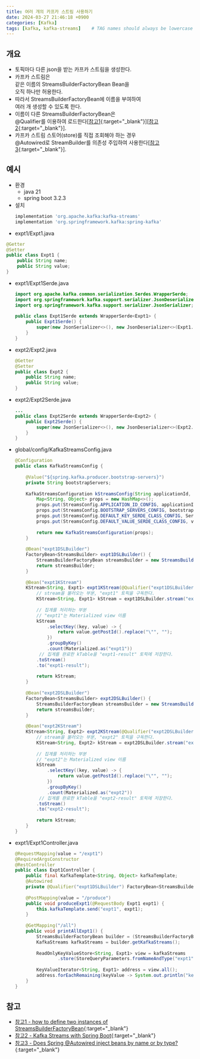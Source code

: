 ```yaml
---
title: 여러 개의 카프카 스트림 사용하기
date: 2024-03-27 21:46:18 +0900
categories: [Kafka]
tags: [kafka, kafka-streams]    # TAG names should always be lowercase
---
```


## 개요
- 토픽마다 다른 json을 받는 카프카 스트림을 생성한다.  
- 카프카 스트림은  
  같은 이름의 StreamsBuilderFactoryBean Bean을   
  오직 하나만 허용한다.  
- 따라서 StreamsBuilderFactoryBean에 이름을 부여하여  
  여러 개 생성할 수 있도록 한다.  
- 이름이 다른 StreamsBuilderFactoryBean은  
  @Qualifier를 이용하여 로드한다[[참고1](https://stackoverflow.com/questions/51699996/how-to-define-two-instances-of-streamsbuilderfactorybean){:target="_blank"}][[참고2](https://stackoverflow.com/questions/51733039/kafka-streams-with-spring-boot){:target="_blank"}].  
- 카프카 스트림 스토어(store)를 직접 조회해야 하는 경우  
  @Autowired로 StreamBuilder를 의존성 주입하여 사용한다[[참고3](https://stackoverflow.com/questions/30360589/does-spring-autowired-inject-beans-by-name-or-by-type){:target="_blank"}].  

## 예시
- 환경  
    - java 21  
    - spring boot 3.2.3  
- 설치  
  ```bash  
  implementation 'org.apache.kafka:kafka-streams'  
  implementation 'org.springframework.kafka:spring-kafka'  
  ```  
-  expt1/Expt1.java  
  ```java  
  @Getter  
  @Setter  
  public class Expt1 {  
      public String name;  
      public String value;  
  }  
  ```  
- expt1/Expt1Serde.java   
  ```java  
  import org.apache.kafka.common.serialization.Serdes.WrapperSerde;  
  import org.springframework.kafka.support.serializer.JsonDeserializer;  
  import org.springframework.kafka.support.serializer.JsonSerializer;  
            
  public class Expt1Serde extends WrapperSerde<Expt1> {  
      public Expt1Serde() {  
          super(new JsonSerializer<>(), new JsonDeserializer<>(Expt1.class));  
      }  
  }  
  ```  
- expt2/Expt2.java  
  ```java  
  @Getter  
  @Setter  
  public class Expt2 {  
      public String name;  
      public String value;  
  }  
  ```  
- expt2/Expt2Serde.java  
  ```java  
  ...  
  public class Expt2Serde extends WrapperSerde<Expt2> {  
      public Expt2Serde() {  
          super(new JsonSerializer<>(), new JsonDeserializer<>(Expt2.class));  
      }  
  }  
  ```  
- global/config/KafkaStreamsConfig.java  
  ```java  
  @Configuration  
  public class KafkaStreamsConfig {  
            
      @Value("${spring.kafka.producer.bootstrap-servers}")  
      private String bootstrapServers;  
            
      KafkaStreamsConfiguration kStreamsConfig(String applicationId, Object valueSerde) {  
          Map<String, Object> props = new HashMap<>();  
          props.put(StreamsConfig.APPLICATION_ID_CONFIG, applicationId);  
          props.put(StreamsConfig.BOOTSTRAP_SERVERS_CONFIG, bootstrapServers);  
          props.put(StreamsConfig.DEFAULT_KEY_SERDE_CLASS_CONFIG, Serdes.String().getClass());  
          props.put(StreamsConfig.DEFAULT_VALUE_SERDE_CLASS_CONFIG, valueSerde);  
            
          return new KafkaStreamsConfiguration(props);  
      }  
            
      @Bean("expt1DSLBuilder")  
      FactoryBean<StreamsBuilder> expt1DSLBuilder() {  
          StreamsBuilderFactoryBean streamsBuilder = new StreamsBuilderFactoryBean(kStreamsConfig("expt1-id", Expt1.class));  
          return streamsBuilder;  
      }  
                
      @Bean("expt1KStream")  
      KStream<String, Expt1> expt1KStream(@Qualifier("expt1DSLBuilder") StreamsBuilder expt1DSLBuilder) {  
          // stream을 불러오는 부분, "expt1" 토픽을 구독한다.  
          KStream<String, Expt1> kStream = expt1DSLBuilder.stream("expt1");  
            
          // 집계를 처리하는 부분  
          // "expt1"는 Materialized view 이름  
          kStream  
              .selectKey((key, value) -> {  
                  return value.getPostId().replace("\"", "");  
              })  
              .groupByKey()  
              .count(Materialized.as("expt1"))  
           // 집계를 완료한 kTable을 "expt1-result" 토픽에 저장한다.  
          .toStream()  
          .to("expt1-result");  
            
          return kStream;  
      }  
            
      @Bean("expt2DSLBuilder")  
      FactoryBean<StreamsBuilder> expt2DSLBuilder() {  
          StreamsBuilderFactoryBean streamsBuilder = new StreamsBuilderFactoryBean(kStreamsConfig("expt2-id", Expt2.class));  
          return streamsBuilder;  
      }  
                
      @Bean("expt2KStream")  
      KStream<String, Expt2> expt2KStream(@Qualifier("expt2DSLBuilder") StreamsBuilder expt2DSLBuilder) {  
          // stream을 불러오는 부분, "expt2" 토픽을 구독한다.  
          KStream<String, Expt2> kStream = expt2DSLBuilder.stream("expt2");  
            
          // 집계를 처리하는 부분  
          // "expt2"는 Materialized view 이름  
          kStream  
              .selectKey((key, value) -> {  
                  return value.getPostId().replace("\"", "");  
              })  
              .groupByKey()  
              .count(Materialized.as("expt2"))  
           // 집계를 완료한 kTable을 "expt2-result" 토픽에 저장한다.  
          .toStream()  
          .to("expt2-result");  
            
          return kStream;  
      }  
  }  
  ```  
- expt1/Expt1Controller.java  
  ```java  
  @RequestMapping(value = "/expt1")  
  @RequiredArgsConstructor  
  @RestController  
  public class Expt1Controller {  
      public final KafkaTemplate<String, Object> kafkaTemplate;  
      @Autowired  
      private @Qualifier("expt1DSLBuilder") FactoryBean<StreamsBuilder> expt1DSLBuilder;  
            
      @PostMapping(value = "/produce")  
      public void produceExpt1(@RequestBody Expt1 expt1) {  
          this.kafkaTemplate.send("expt1", expt1);  
      }  
            
      @GetMapping("/all")  
      public void printAllExpt1() {  
          StreamsBuilderFactoryBean builder = (StreamsBuilderFactoryBean) expt1DSLBuilder;  
          KafkaStreams kafkaStreams = builder.getKafkaStreams();  
            
          ReadOnlyKeyValueStore<String, Expt1> view = kafkaStreams  
                  .store(StoreQueryParameters.fromNameAndType("expt1", QueryableStoreTypes.keyValueStore()));  
            
          KeyValueIterator<String, Expt1> address = view.all();  
          address.forEachRemaining(keyValue -> System.out.println("keyValue.toString()++" + keyValue.toString()));  
      }  
  }  
  ```  

## 참고
- [참고1 - how to define two instances of StreamsBuilderFactoryBean](https://stackoverflow.com/questions/51699996/how-to-define-two-instances-of-streamsbuilderfactorybean){:target="_blank"}  
- [참고2 - Kafka Streams with Spring Boot](https://stackoverflow.com/questions/51733039/kafka-streams-with-spring-boot){:target="_blank"}  
- [참고3 - Does Spring @Autowired inject beans by name or by type?](https://stackoverflow.com/questions/30360589/does-spring-autowired-inject-beans-by-name-or-by-type){:target="_blank"}  
